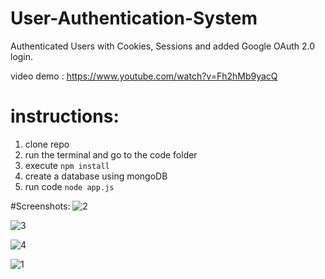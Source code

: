 # User-Authentication-System
Authenticated Users with Cookies, Sessions and added Google OAuth 2.0 login.

video demo : https://www.youtube.com/watch?v=Fh2hMb9yacQ

# instructions:
1. clone repo
2. run the terminal and go to the code folder
3. execute ``` npm install ```
5. create a database using mongoDB
6. run code ``` node app.js ```

#Screenshots:
![2](https://user-images.githubusercontent.com/67188835/222141190-b6b69c15-a3c7-4a1a-ab40-0bfab2be3049.PNG)

![3](https://user-images.githubusercontent.com/67188835/222141209-0e37df02-b47b-495e-a2f6-13e36d9a0d2c.PNG)

![4](https://user-images.githubusercontent.com/67188835/222141229-f90011fd-2e0d-4cb5-9065-64603820a1c7.PNG)

![1](https://user-images.githubusercontent.com/67188835/222141174-ac118922-0e93-481f-b17e-4fee36c4677e.PNG)
